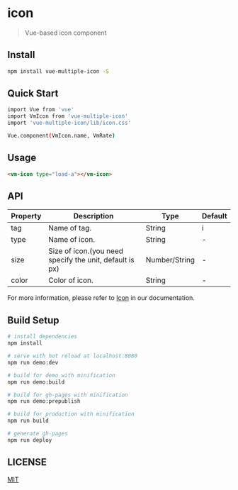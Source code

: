 # icon

> Vue-based icon component

## Install

```bash
npm install vue-multiple-icon -S
```

## Quick Start

```bash
import Vue from 'vue'
import VmIcon from 'vue-multiple-icon'
import 'vue-multiple-icon/lib/icon.css'

Vue.component(VmIcon.name, VmRate)
```

## Usage

```html
<vm-icon type="load-a"></vm-icon>
```

## API
| Property | Description | Type | Default |
| ----- | ----- | ----- | ----- |
| tag | Name of tag. | String | i |
| type | Name of icon. | String | - |
| size | Size of icon.(you need specify the unit, default is px) | Number/String | - |
| color | Color of icon. | String | - |

For more information, please refer to [Icon](https://vue-multiple.github.io/icon/) in our documentation.

## Build Setup

``` bash
# install dependencies
npm install

# serve with hot reload at localhost:8080
npm run demo:dev

# build for demo with minification
npm run demo:build

# build for gh-pages with minification
npm run demo:prepublish

# build for production with minification
npm run build

# generate gh-pages
npm run deploy
```

## LICENSE

[MIT](http://opensource.org/licenses/MIT)